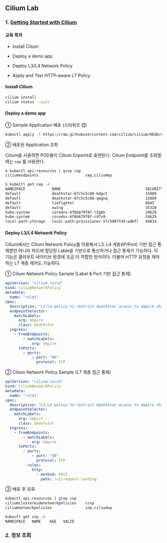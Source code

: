 ## Cilium Lab

### 1. [Getting Started with Cilium](https://isovalent.com/labs/cilium-getting-started/)

#### 교육 목차

- Install Cilium

- Deploy a demo app

- Deploy L3/L4 Network Policy

- Apply and Test HTTP-aware L7 Policy

#### Install Cilium

```bash
cilium install
cilium status --wait
```

#### Deploy a demo app

① Sample Application 배포 (스타워즈 앱)

```bash
kubectl apply -f https://raw.githubusercontent.com/cilium/cilium/HEAD/examples/minikube/http-sw-app.yaml
```

② 배포된 Application 조회

Cilium을 사용하면 POD들이 Cilium Enpoint로 표현된다. Cilium Endpoint를 조회할 때는 `cep` 를 사용한다.

```bash
$ kubectl api-resources | grep cep
ciliumendpoints                     cep,ciliumep                        cilium.io/v2                      true         CiliumEndpoint
```

```bash
$ kubectl get cep -A
NAMESPACE            NAME                                      SECURITY IDENTITY   ENDPOINT STATE   IPV4           IPV6
default              deathstar-67c5c5c88-6dgct                 15889               ready            10.244.1.145
default              deathstar-67c5c5c88-qwgnq                 15889               ready            10.244.2.5
default              tiefighter                                6845                ready            10.244.1.147
default              xwing                                     35328               ready            10.244.1.192
kube-system          coredns-6f6b679f8f-l5gbh                  24629               ready            10.244.2.101
kube-system          coredns-6f6b679f8f-rd7v9                  24629               ready            10.244.2.137
local-path-storage   local-path-provisioner-57c5987fd4-wd6fl   44814               ready            10.244.2.84
```

#### Deploy L3/L4 Network Policy

Cilium에서는 Cilium Network Policy를 이용해서 L3, L4 계층(IP/Port) 기반 접근 통제뿐만 아니라 파드에 할당된 Lable을 기반으로 통신하거나 접근 통제가 가능하다. 이 기능은 클라우트 네이티브 환경에 조금 더 적합한 방식이다. 더불어 HTTP 요청을 제어하는 L7 계층 제어도 가능하다.

① Cilium Network Policy Sample (Label & Port 기반 접근 통제)

```yaml
apiVersion: "cilium.io/v2"
kind: CiliumNetworkPolicy
metadata:
  name: "rule1"
spec:
  description: "L3-L4 policy to restrict deathstar access to empire ships only"
  endpointSelector:
    matchLabels:
      org: empire
      class: deathstar
  ingress:
    - fromEndpoints:
        - matchLabels:
            org: empire
      toPorts:
        - ports:
            - port: "80"
              protocol: TCP
```

② Cilium Network Policy Sample (L7 계층 접근 통제)

```yaml
apiVersion: "cilium.io/v2"
kind: CiliumNetworkPolicy
metadata:
  name: "rule1"
spec:
  description: "L3-L4 policy to restrict deathstar access to empire ships only"
  endpointSelector:
    matchLabels:
      org: empire
      class: deathstar
  ingress:
    - fromEndpoints:
        - matchLabels:
            org: empire
      toPorts:
        - ports:
            - port: "80"
              protocol: TCP
          rules:
            http:
              - method: POST
                path: /v1/request-landing
```

③ 배포 후 조회

```bash
kubectl api-resources | grep cnp
ciliumclusterwidenetworkpolicies    ccnp                                cilium.io/v2                      false        CiliumClusterwideNetworkPolicy
ciliumnetworkpolicies               cnp,ciliumnp                        cilium.io/v2                      true         CiliumNetworkPolicy
```

```bash
kubectl get cnp -A
NAMESPACE   NAME    AGE   VALID
```

### 2. 정보 조회

